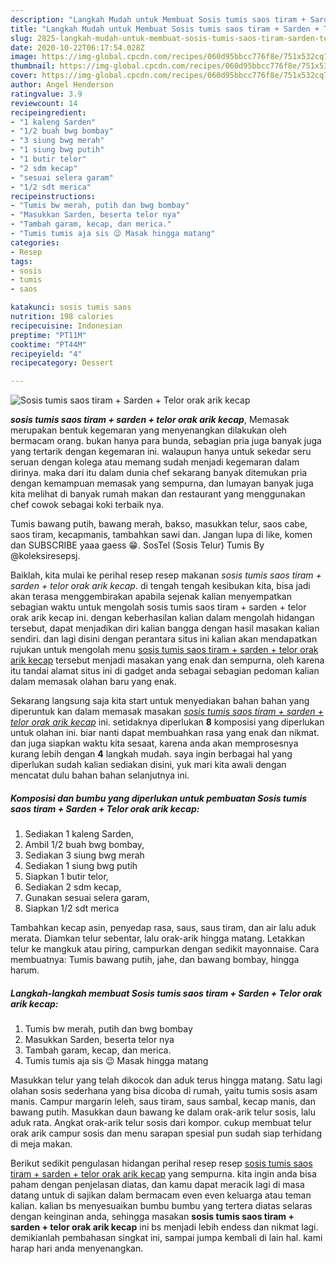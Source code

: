 ```yaml
---
description: "Langkah Mudah untuk Membuat Sosis tumis saos tiram + Sarden + Telor orak arik kecap yang Sempurna"
title: "Langkah Mudah untuk Membuat Sosis tumis saos tiram + Sarden + Telor orak arik kecap yang Sempurna"
slug: 2825-langkah-mudah-untuk-membuat-sosis-tumis-saos-tiram-sarden-telor-orak-arik-kecap-yang-sempurna
date: 2020-10-22T06:17:54.028Z
image: https://img-global.cpcdn.com/recipes/060d95bbcc776f8e/751x532cq70/sosis-tumis-saos-tiram-sarden-telor-orak-arik-kecap-foto-resep-utama.jpg
thumbnail: https://img-global.cpcdn.com/recipes/060d95bbcc776f8e/751x532cq70/sosis-tumis-saos-tiram-sarden-telor-orak-arik-kecap-foto-resep-utama.jpg
cover: https://img-global.cpcdn.com/recipes/060d95bbcc776f8e/751x532cq70/sosis-tumis-saos-tiram-sarden-telor-orak-arik-kecap-foto-resep-utama.jpg
author: Angel Henderson
ratingvalue: 3.9
reviewcount: 14
recipeingredient:
- "1 kaleng Sarden"
- "1/2 buah bwg bombay"
- "3 siung bwg merah"
- "1 siung bwg putih"
- "1 butir telor"
- "2 sdm kecap"
- "sesuai selera garam"
- "1/2 sdt merica"
recipeinstructions:
- "Tumis bw merah, putih dan bwg bombay"
- "Masukkan Sarden, beserta telor nya"
- "Tambah garam, kecap, dan merica."
- "Tumis tumis aja sis 😉 Masak hingga matang"
categories:
- Resep
tags:
- sosis
- tumis
- saos

katakunci: sosis tumis saos 
nutrition: 198 calories
recipecuisine: Indonesian
preptime: "PT11M"
cooktime: "PT44M"
recipeyield: "4"
recipecategory: Dessert

---
```



![Sosis tumis saos tiram + Sarden + Telor orak arik kecap](https://img-global.cpcdn.com/recipes/060d95bbcc776f8e/751x532cq70/sosis-tumis-saos-tiram-sarden-telor-orak-arik-kecap-foto-resep-utama.jpg)

<b><i>sosis tumis saos tiram + sarden + telor orak arik kecap</i></b>, Memasak merupakan bentuk kegemaran yang menyenangkan dilakukan oleh bermacam orang. bukan hanya para bunda, sebagian pria juga banyak juga yang tertarik dengan kegemaran ini. walaupun hanya untuk sekedar seru seruan dengan kolega atau memang sudah menjadi kegemaran dalam dirinya. maka dari itu dalam dunia chef sekarang banyak ditemukan pria dengan kemampuan memasak yang sempurna, dan lumayan banyak juga kita melihat di banyak rumah makan dan restaurant yang menggunakan chef cowok sebagai koki terbaik nya.

Tumis bawang putih, bawang merah, bakso, masukkan telur, saos cabe, saos tiram, kecapmanis, tambahkan sawi dan. Jangan lupa di like, komen dan SUBSCRIBE yaaa gaess 😁. SosTel (Sosis Telur) Tumis By @koleksiresepsj.

Baiklah, kita mulai ke perihal resep resep makanan <i>sosis tumis saos tiram + sarden + telor orak arik kecap</i>. di tengah tengah kesibukan kita, bisa jadi akan terasa menggembirakan apabila sejenak kalian menyempatkan sebagian waktu untuk mengolah sosis tumis saos tiram + sarden + telor orak arik kecap ini. dengan keberhasilan kalian dalam mengolah hidangan tersebut, dapat menjadikan diri kalian bangga dengan hasil masakan kalian sendiri. dan lagi disini dengan perantara situs ini kalian akan mendapatkan rujukan untuk mengolah menu <u>sosis tumis saos tiram + sarden + telor orak arik kecap</u> tersebut menjadi masakan yang enak dan sempurna, oleh karena itu tandai alamat situs ini di gadget anda sebagai sebagian pedoman kalian dalam memasak olahan baru yang enak.


Sekarang langsung saja kita start untuk menyediakan bahan bahan yang diperuntuk kan dalam memasak masakan <u><i>sosis tumis saos tiram + sarden + telor orak arik kecap</i></u> ini. setidaknya diperlukan <b>8</b> komposisi yang diperlukan untuk olahan ini. biar nanti dapat membuahkan rasa yang enak dan nikmat. dan juga siapkan waktu kita sesaat, karena anda akan memprosesnya kurang lebih dengan <b>4</b> langkah mudah. saya ingin berbagai hal yang diperlukan sudah kalian sediakan disini, yuk mari kita awali dengan mencatat dulu bahan bahan selanjutnya ini.

<!--inarticleads1-->

##### Komposisi dan bumbu yang diperlukan untuk pembuatan Sosis tumis saos tiram + Sarden + Telor orak arik kecap:

1. Sediakan 1 kaleng Sarden,
1. Ambil 1/2 buah bwg bombay,
1. Sediakan 3 siung bwg merah
1. Sediakan 1 siung bwg putih
1. Siapkan 1 butir telor,
1. Sediakan 2 sdm kecap,
1. Gunakan sesuai selera garam,
1. Siapkan 1/2 sdt merica


Tambahkan kecap asin, penyedap rasa, saus, saus tiram, dan air lalu aduk merata. Diamkan telur sebentar, lalu orak-arik hingga matang. Letakkan telur ke mangkuk atau piring, campurkan dengan sedikit mayonnaise. Cara membuatnya: Tumis bawang putih, jahe, dan bawang bombay, hingga harum. 

<!--inarticleads2-->

##### Langkah-langkah membuat Sosis tumis saos tiram + Sarden + Telor orak arik kecap:

1. Tumis bw merah, putih dan bwg bombay
1. Masukkan Sarden, beserta telor nya
1. Tambah garam, kecap, dan merica.
1. Tumis tumis aja sis 😉 Masak hingga matang


Masukkan telur yang telah dikocok dan aduk terus hingga matang. Satu lagi olahan sosis sederhana yang bisa dicoba di rumah, yaitu tumis sosis asam manis. Campur margarin leleh, saus tiram, saus sambal, kecap manis, dan bawang putih. Masukkan daun bawang ke dalam orak-arik telur sosis, lalu aduk rata. Angkat orak-arik telur sosis dari kompor. cukup membuat telur orak arik campur sosis dan menu sarapan spesial pun sudah siap terhidang di meja makan. 

Berikut sedikit pengulasan hidangan perihal resep resep <u>sosis tumis saos tiram + sarden + telor orak arik kecap</u> yang sempurna. kita ingin anda bisa paham dengan penjelasan diatas, dan kamu dapat meracik lagi di masa datang untuk di sajikan dalam bermacam even even keluarga atau teman kalian. kalian bs menyesuaikan bumbu bumbu yang tertera diatas selaras dengan keinginan anda, sehingga masakan <b>sosis tumis saos tiram + sarden + telor orak arik kecap</b> ini bs menjadi lebih endess dan nikmat lagi. demikianlah pembahasan singkat ini, sampai jumpa kembali di lain hal. kami harap hari anda menyenangkan.
